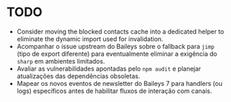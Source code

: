 # TODO

- Consider moving the blocked contacts cache into a dedicated helper to eliminate the dynamic import used for invalidation.
- Acompanhar o issue upstream do Baileys sobre o fallback para `jimp` (tipo de export diferente) para eventualmente eliminar a exigência do `sharp` em ambientes limitados.
- Avaliar as vulnerabilidades apontadas pelo `npm audit` e planejar atualizações das dependências obsoletas.
- Mapear os novos eventos de newsletter do Baileys 7 para handlers (ou logs) específicos antes de habilitar fluxos de interação com canais.
